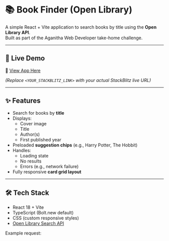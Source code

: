# 📚 Book Finder (Open Library)

A simple React + Vite application to search books by title using the **Open Library API**.  
Built as part of the Aganitha Web Developer take-home challenge.

---

## 🚀 Live Demo
🔗 [View App Here](<YOUR_STACKBLITZ_LINK>)

*(Replace `<YOUR_STACKBLITZ_LINK>` with your actual StackBlitz live URL)*

---

## ✨ Features
- Search for books by **title**
- Displays:
  - Cover image
  - Title
  - Author(s)
  - First published year
- Preloaded **suggestion chips** (e.g., Harry Potter, The Hobbit)
- Handles:
  - Loading state
  - No results
  - Errors (e.g., network failure)
- Fully responsive **card grid layout**

---

## 🛠️ Tech Stack
- React 18 + Vite
- TypeScript (Bolt.new default)
- CSS (custom responsive styles)
- [Open Library Search API](https://openlibrary.org/dev/docs/api/search)

Example request:
